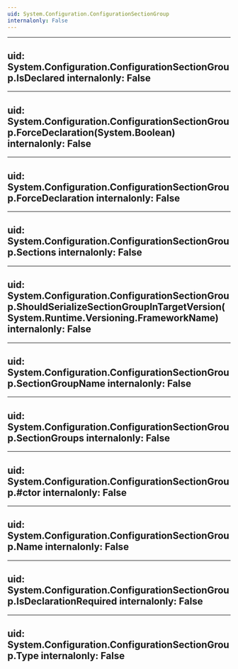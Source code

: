 ```yaml
---
uid: System.Configuration.ConfigurationSectionGroup
internalonly: False
---
```


---
uid: System.Configuration.ConfigurationSectionGroup.IsDeclared
internalonly: False
---

---
uid: System.Configuration.ConfigurationSectionGroup.ForceDeclaration(System.Boolean)
internalonly: False
---

---
uid: System.Configuration.ConfigurationSectionGroup.ForceDeclaration
internalonly: False
---

---
uid: System.Configuration.ConfigurationSectionGroup.Sections
internalonly: False
---

---
uid: System.Configuration.ConfigurationSectionGroup.ShouldSerializeSectionGroupInTargetVersion(System.Runtime.Versioning.FrameworkName)
internalonly: False
---

---
uid: System.Configuration.ConfigurationSectionGroup.SectionGroupName
internalonly: False
---

---
uid: System.Configuration.ConfigurationSectionGroup.SectionGroups
internalonly: False
---

---
uid: System.Configuration.ConfigurationSectionGroup.#ctor
internalonly: False
---

---
uid: System.Configuration.ConfigurationSectionGroup.Name
internalonly: False
---

---
uid: System.Configuration.ConfigurationSectionGroup.IsDeclarationRequired
internalonly: False
---

---
uid: System.Configuration.ConfigurationSectionGroup.Type
internalonly: False
---
